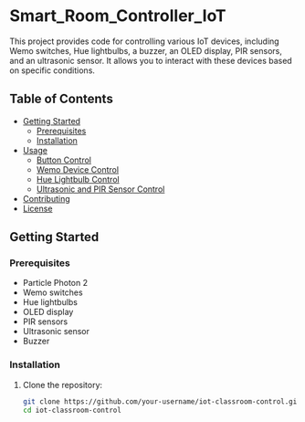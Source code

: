 # Smart_Room_Controller_IoT

This project provides code for controlling various IoT devices, including Wemo switches, Hue lightbulbs, a buzzer, an OLED display, PIR sensors, and an ultrasonic sensor. It allows you to interact with these devices based on specific conditions.

## Table of Contents

- [Getting Started](#getting-started)
  - [Prerequisites](#prerequisites)
  - [Installation](#installation)
- [Usage](#usage)
  - [Button Control](#button-control)
  - [Wemo Device Control](#wemo-device-control)
  - [Hue Lightbulb Control](#hue-lightbulb-control)
  - [Ultrasonic and PIR Sensor Control](#ultrasonic-and-pir-sensor-control)
- [Contributing](#contributing)
- [License](#license)

## Getting Started

### Prerequisites

- Particle Photon 2
- Wemo switches
- Hue lightbulbs
- OLED display
- PIR sensors
- Ultrasonic sensor
- Buzzer

### Installation

1. Clone the repository:

   ```bash
   git clone https://github.com/your-username/iot-classroom-control.git
   cd iot-classroom-control
